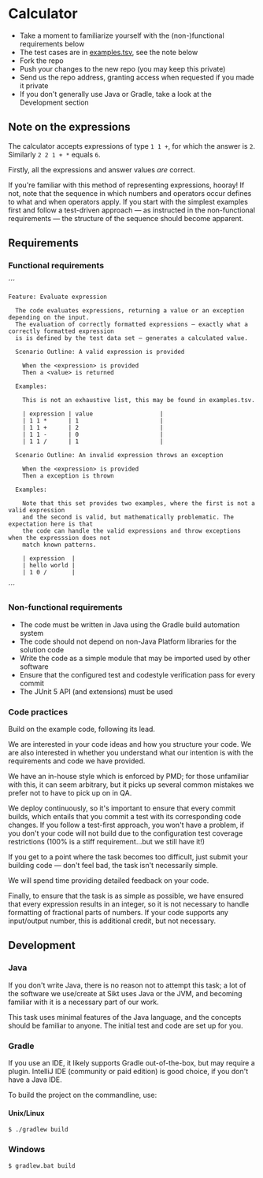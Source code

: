 # Calculator

   * Take a moment to familiarize yourself with the (non-)functional requirements below
   * The test cases are in [examples.tsv](src/test/resources/examples.tsv), see the note below
   * Fork the repo
   * Push your changes to the new repo (you may keep this private)
   * Send us the repo address, granting access when requested if you made it private
   * If you don't generally use Java or Gradle, take a look at the Development section

## Note on the expressions

The calculator accepts expressions of type `1 1 +`, for which the answer is `2`. Similarly `2 2 1 + *` equals `6`.

Firstly, all the expressions and answer values *are* correct.

If you're familiar with this method of representing expressions, hooray! If not, note that the sequence in which numbers and operators occur defines to what and when operators apply. If you start with the simplest examples first and follow a test-driven approach — as instructed in the non-functional requirements — the structure of the sequence should become apparent.

## Requirements

### Functional requirements

´´´

    Feature: Evaluate expression

      The code evaluates expressions, returning a value or an exception depending on the input.
      The evaluation of correctly formatted expressions — exactly what a correctly formatted expression 
      is is defined by the test data set — generates a calculated value.

      Scenario Outline: A valid expression is provided

        When the <expression> is provided
        Then a <value> is returned

      Examples:

        This is not an exhaustive list, this may be found in examples.tsv.

        | expression | value                   |
        | 1 1 *      | 1                       |
        | 1 1 +      | 2                       |
        | 1 1 -      | 0                       |
        | 1 1 /      | 1                       |

      Scenario Outline: An invalid expression throws an exception

        When the <expression> is provided
        Then a exception is thrown

      Examples:

        Note that this set provides two examples, where the first is not a valid expression
        and the second is valid, but mathematically problematic. The expectation here is that
        the code can handle the valid expressions and throw exceptions when the expresssion does not 
        match known patterns.

        | expression  |
        | hello world |
        | 1 0 /       |

´´´

### Non-functional requirements

- The code must be written in Java using the Gradle build automation system
- The code should not depend on non-Java Platform libraries for the solution code
- Write the code as a simple module that may be imported used by other software
- Ensure that the configured test and codestyle verification pass for every commit
- The JUnit 5 API (and extensions) must be used

### Code practices

Build on the example code, following its lead. 

We are interested in your code ideas and how you structure your code. We are also interested in whether you understand what our intention is with the requirements and code we have provided.

We have an in-house style which is enforced by PMD; for those unfamiliar with this, it can seem arbitrary, but it picks up several common mistakes we prefer not to have to pick up on in QA.

We deploy continuously, so it's important to ensure that every commit builds, which entails that you commit a test with its corresponding code changes. If you follow a test-first approach, you won't have a problem, if you don't your code will not build due to the configuration test coverage restrictions (100% is a stiff requirement…but we still have it!)

If you get to a point where the task becomes too difficult, just submit your building code — don't feel bad, the task isn't necessarily simple.

We will spend time providing detailed feedback on your code.

Finally, to ensure that the task is as simple as possible, we have ensured that every expression results in an integer, so it is not necessary to handle formatting of fractional parts of numbers. If your code supports any input/output number, this is additional credit, but not necessary.

## Development

### Java 

If you don't write Java, there is no reason not to attempt this task; a lot of the software we use/create at Sikt uses Java or the JVM, and becoming familiar with it is a necessary part of our work. 

This task uses minimal features of the Java language, and the concepts should be familiar to anyone. The initial test and code are set up for you.

### Gradle

If you use an IDE, it likely supports Gradle out-of-the-box, but may require a plugin. IntelliJ IDE (community or paid edition) is good choice, if you don't have a Java IDE.

To build the project on the commandline, use:

#### Unix/Linux

``` $ ./gradlew build ```

### Windows

``` $ gradlew.bat build ```

